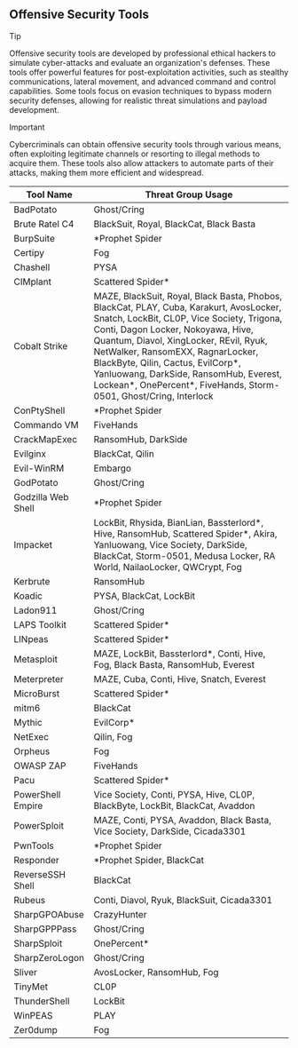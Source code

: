 ## Offensive Security Tools

> [!TIP]
> Offensive security tools are developed by professional ethical hackers to simulate cyber-attacks and evaluate an organization's defenses. These tools offer powerful features for post-exploitation activities, such as stealthy communications, lateral movement, and advanced command and control capabilities. Some tools focus on evasion techniques to bypass modern security defenses, allowing for realistic threat simulations and payload development. 

> [!IMPORTANT]
> Cybercriminals can obtain offensive security tools through various means, often exploiting legitimate channels or resorting to illegal methods to acquire them. These tools also allow attackers to automate parts of their attacks, making them more efficient and widespread.

| Tool Name | Threat Group Usage |
|---|---|
| BadPotato | Ghost/Cring |
| Brute Ratel C4 | BlackSuit, Royal, BlackCat, Black Basta |
| BurpSuite | *Prophet Spider |
| Certipy | Fog |
| Chashell | PYSA |
| CIMplant | Scattered Spider* |
| Cobalt Strike | MAZE, BlackSuit, Royal, Black Basta, Phobos, BlackCat, PLAY, Cuba, Karakurt, AvosLocker, Snatch, LockBit, CL0P, Vice Society, Trigona, Conti, Dagon Locker, Nokoyawa, Hive, Quantum, Diavol, XingLocker, REvil, Ryuk, NetWalker, RansomEXX, RagnarLocker, BlackByte, Qilin, Cactus, EvilCorp*, Yanluowang, DarkSide, RansomHub, Everest, Lockean*, OnePercent*, FiveHands, Storm-0501, Ghost/Cring, Interlock |
| ConPtyShell | *Prophet Spider |
| Commando VM | FiveHands |
| CrackMapExec | RansomHub, DarkSide |
| Evilginx | BlackCat, Qilin |
| Evil-WinRM | Embargo |
| GodPotato | Ghost/Cring |
| Godzilla Web Shell | *Prophet Spider |
| Impacket | LockBit, Rhysida, BianLian, Bassterlord*, Hive, RansomHub, Scattered Spider*, Akira, Yanluowang, Vice Society, DarkSide, BlackCat, Storm-0501, Medusa Locker, RA World, NailaoLocker, QWCrypt, Fog |
| Kerbrute | RansomHub |
| Koadic | PYSA, BlackCat, LockBit |
| Ladon911 | Ghost/Cring |
| LAPS Toolkit | Scattered Spider* |
| LINpeas | Scattered Spider* |
| Metasploit | MAZE, LockBit, Bassterlord*, Conti, Hive, Fog, Black Basta, RansomHub, Everest |
| Meterpreter | MAZE, Cuba, Conti, Hive, Snatch, Everest |
| MicroBurst | Scattered Spider* |
| mitm6 | BlackCat |
| Mythic | EvilCorp* |
| NetExec | Qilin, Fog |
| Orpheus | Fog |
| OWASP ZAP | FiveHands |
| Pacu | Scattered Spider* |
| PowerShell Empire | Vice Society, Conti, PYSA, Hive, CL0P, BlackByte, LockBit, BlackCat, Avaddon |
| PowerSploit | MAZE, Conti, PYSA, Avaddon, Black Basta, Vice Society, DarkSide, Cicada3301 |
| PwnTools | *Prophet Spider |
| Responder | *Prophet Spider, BlackCat |
| ReverseSSH Shell | BlackCat |
| Rubeus | Conti, Diavol, Ryuk, BlackSuit, Cicada3301 |
| SharpGPOAbuse | CrazyHunter |
| SharpGPPPass | Ghost/Cring |
| SharpSploit | OnePercent* |
| SharpZeroLogon | Ghost/Cring |
| Sliver | AvosLocker, RansomHub, Fog |
| TinyMet | CL0P |
| ThunderShell | LockBit |
| WinPEAS | PLAY |
| Zer0dump | Fog |
